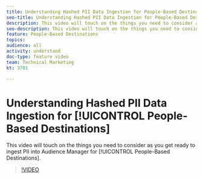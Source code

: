 ```yaml
---
title: Understanding Hashed PII Data Ingestion for People-Based Destinations
seo-title: Understanding Hashed PII Data Ingestion for People-Based Destinations in Adobe Audience Manager
description: This video will touch on the things you need to consider as you get ready to ingest PII into Audience Manager for People-Based Destinations.
seo-description: This video will touch on the things you need to consider as you get ready to ingest PII into Adobe Audience Manager for People-Based Destinations.
feature: People-Based Destinations
topics: 
audience: all
activity: understand
doc-type: feature video
team: Technical Marketing
kt: 3701

---
```


# Understanding Hashed PII Data Ingestion for [!UICONTROL People-Based Destinations]

This video will touch on the things you need to consider as you get ready to ingest PII into Audience Manager for [!UICONTROL People-Based Destinations].

>[!VIDEO](https://video.tv.adobe.com/v/29003/?quality=12)

